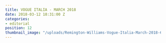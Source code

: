 ```yaml
---
title: VOGUE ITALIA - MARCH 2018
date: 2018-03-12 18:31:00 Z
categories:
- editorial
position: 12
thumbnail_image: "/uploads/Remington-Williams-Vogue-Italia-March-2018-620x769.jpg"
---
```


